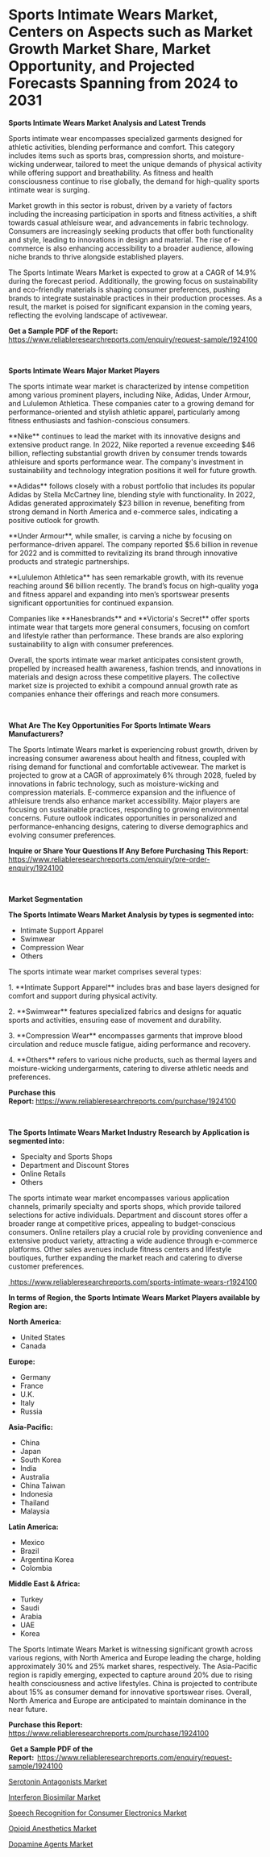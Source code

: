 <p><h1>Sports Intimate Wears Market, Centers on Aspects such as Market Growth Market Share, Market Opportunity, and Projected Forecasts Spanning from 2024 to 2031</h1></p><p><strong>Sports Intimate Wears Market Analysis and Latest Trends</strong></p>
<p><p>Sports intimate wear encompasses specialized garments designed for athletic activities, blending performance and comfort. This category includes items such as sports bras, compression shorts, and moisture-wicking underwear, tailored to meet the unique demands of physical activity while offering support and breathability. As fitness and health consciousness continue to rise globally, the demand for high-quality sports intimate wear is surging.</p><p>Market growth in this sector is robust, driven by a variety of factors including the increasing participation in sports and fitness activities, a shift towards casual athleisure wear, and advancements in fabric technology. Consumers are increasingly seeking products that offer both functionality and style, leading to innovations in design and material. The rise of e-commerce is also enhancing accessibility to a broader audience, allowing niche brands to thrive alongside established players.</p><p>The Sports Intimate Wears Market is expected to grow at a CAGR of 14.9% during the forecast period. Additionally, the growing focus on sustainability and eco-friendly materials is shaping consumer preferences, pushing brands to integrate sustainable practices in their production processes. As a result, the market is poised for significant expansion in the coming years, reflecting the evolving landscape of activewear.</p></p>
<p><strong>Get a Sample PDF of the Report:&nbsp;</strong> <a href="https://www.reliableresearchreports.com/enquiry/request-sample/1924100?utm_campaign=1629&utm_medium=2&utm_source=Github&utm_content=ia&utm_term=24102024&utm_id=sports-intimate-wears">https://www.reliableresearchreports.com/enquiry/request-sample/1924100</a></p>
<p>&nbsp;</p>
<p><strong>Sports Intimate Wears Major Market Players</strong></p>
<p><p>The sports intimate wear market is characterized by intense competition among various prominent players, including Nike, Adidas, Under Armour, and Lululemon Athletica. These companies cater to a growing demand for performance-oriented and stylish athletic apparel, particularly among fitness enthusiasts and fashion-conscious consumers.</p><p>**Nike** continues to lead the market with its innovative designs and extensive product range. In 2022, Nike reported a revenue exceeding $46 billion, reflecting substantial growth driven by consumer trends towards athleisure and sports performance wear. The company's investment in sustainability and technology integration positions it well for future growth.</p><p>**Adidas** follows closely with a robust portfolio that includes its popular Adidas by Stella McCartney line, blending style with functionality. In 2022, Adidas generated approximately $23 billion in revenue, benefiting from strong demand in North America and e-commerce sales, indicating a positive outlook for growth.</p><p>**Under Armour**, while smaller, is carving a niche by focusing on performance-driven apparel. The company reported $5.6 billion in revenue for 2022 and is committed to revitalizing its brand through innovative products and strategic partnerships.</p><p>**Lululemon Athletica** has seen remarkable growth, with its revenue reaching around $6 billion recently. The brand’s focus on high-quality yoga and fitness apparel and expanding into men’s sportswear presents significant opportunities for continued expansion.</p><p>Companies like **Hanesbrands** and **Victoria's Secret** offer sports intimate wear that targets more general consumers, focusing on comfort and lifestyle rather than performance. These brands are also exploring sustainability to align with consumer preferences.</p><p>Overall, the sports intimate wear market anticipates consistent growth, propelled by increased health awareness, fashion trends, and innovations in materials and design across these competitive players. The collective market size is projected to exhibit a compound annual growth rate as companies enhance their offerings and reach more consumers.</p></p>
<p>&nbsp;</p>
<p><strong>What Are The Key Opportunities For Sports Intimate Wears Manufacturers?</strong></p>
<p><p>The Sports Intimate Wears market is experiencing robust growth, driven by increasing consumer awareness about health and fitness, coupled with rising demand for functional and comfortable activewear. The market is projected to grow at a CAGR of approximately 6% through 2028, fueled by innovations in fabric technology, such as moisture-wicking and compression materials. E-commerce expansion and the influence of athleisure trends also enhance market accessibility. Major players are focusing on sustainable practices, responding to growing environmental concerns. Future outlook indicates opportunities in personalized and performance-enhancing designs, catering to diverse demographics and evolving consumer preferences.</p></p>
<p><strong>Inquire or Share Your Questions If Any Before Purchasing This Report:</strong> <a href="https://www.reliableresearchreports.com/enquiry/pre-order-enquiry/1924100?utm_campaign=1629&utm_medium=2&utm_source=Github&utm_content=ia&utm_term=24102024&utm_id=sports-intimate-wears">https://www.reliableresearchreports.com/enquiry/pre-order-enquiry/1924100</a></p>
<p>&nbsp;</p>
<p><strong>Market Segmentation</strong></p>
<p><strong>The Sports Intimate Wears Market Analysis by types is segmented into:</strong></p>
<p><ul><li>Intimate Support Apparel</li><li>Swimwear</li><li>Compression Wear</li><li>Others</li></ul></p>
<p><p>The sports intimate wear market comprises several types: </p><p>1. **Intimate Support Apparel** includes bras and base layers designed for comfort and support during physical activity.</p><p>2. **Swimwear** features specialized fabrics and designs for aquatic sports and activities, ensuring ease of movement and durability.</p><p>3. **Compression Wear** encompasses garments that improve blood circulation and reduce muscle fatigue, aiding performance and recovery.</p><p>4. **Others** refers to various niche products, such as thermal layers and moisture-wicking undergarments, catering to diverse athletic needs and preferences.</p></p>
<p><strong>Purchase this Report:&nbsp;</strong><a href="https://www.reliableresearchreports.com/purchase/1924100?utm_campaign=1629&utm_medium=2&utm_source=Github&utm_content=ia&utm_term=24102024&utm_id=sports-intimate-wears">https://www.reliableresearchreports.com/purchase/1924100</a></p>
<p>&nbsp;</p>
<p><strong>The Sports Intimate Wears Market Industry Research by Application is segmented into:</strong></p>
<p><ul><li>Specialty and Sports Shops</li><li>Department and Discount Stores</li><li>Online Retails</li><li>Others</li></ul></p>
<p><p>The sports intimate wear market encompasses various application channels, primarily specialty and sports shops, which provide tailored selections for active individuals. Department and discount stores offer a broader range at competitive prices, appealing to budget-conscious consumers. Online retailers play a crucial role by providing convenience and extensive product variety, attracting a wide audience through e-commerce platforms. Other sales avenues include fitness centers and lifestyle boutiques, further expanding the market reach and catering to diverse customer preferences.</p></p>
<p><a href="https://www.reliableresearchreports.com/sports-intimate-wears-r1924100?utm_campaign=1629&utm_medium=2&utm_source=Github&utm_content=ia&utm_term=24102024&utm_id=sports-intimate-wears">&nbsp;https://www.reliableresearchreports.com/sports-intimate-wears-r1924100</a></p>
<p><strong>In terms of Region, the Sports Intimate Wears Market Players available by Region are:</strong></p>
<p>
    <p> <strong> North America: </strong>
        <ul>
            <li>United States</li>
            <li>Canada</li>
        </ul>
        </p> 
    <p> <strong> Europe: </strong>
        <ul>
            <li>Germany</li>
            <li>France</li>
            <li>U.K.</li>
            <li>Italy</li>
            <li>Russia</li>
        </ul>
        </p> 
    <p> <strong> Asia-Pacific: </strong>
        <ul>
            <li>China</li>
            <li>Japan</li>
            <li>South Korea</li>
            <li>India</li>
            <li>Australia</li>
            <li>China Taiwan</li>
            <li>Indonesia</li>
            <li>Thailand</li>
            <li>Malaysia</li>
        </ul>
        </p> 
    <p> <strong> Latin America: </strong>
        <ul>
            <li>Mexico</li>
            <li>Brazil</li>
            <li>Argentina Korea</li>
            <li>Colombia</li>
        </ul>
        </p> 
    <p> <strong> Middle East & Africa: </strong>
        <ul>
            <li>Turkey</li>
            <li>Saudi</li>
            <li>Arabia</li>
            <li>UAE</li>
            <li>Korea</li>
        </ul>
    </p>
    </p>
<p><p>The Sports Intimate Wears Market is witnessing significant growth across various regions, with North America and Europe leading the charge, holding approximately 30% and 25% market shares, respectively. The Asia-Pacific region is rapidly emerging, expected to capture around 20% due to rising health consciousness and active lifestyles. China is projected to contribute about 15% as consumer demand for innovative sportswear rises. Overall, North America and Europe are anticipated to maintain dominance in the near future.</p></p>
<p><strong>Purchase this Report: </strong><a href="https://www.reliableresearchreports.com/purchase/1924100?utm_campaign=1629&utm_medium=2&utm_source=Github&utm_content=ia&utm_term=24102024&utm_id=sports-intimate-wears">https://www.reliableresearchreports.com/purchase/1924100</a></p>
<p>&nbsp;<strong>Get a Sample PDF of the Report:&nbsp;&nbsp;</strong><a href="https://www.reliableresearchreports.com/enquiry/request-sample/1924100?utm_campaign=1629&utm_medium=2&utm_source=Github&utm_content=ia&utm_term=24102024&utm_id=sports-intimate-wears">https://www.reliableresearchreports.com/enquiry/request-sample/1924100</a></p>
<p><strong></strong></p>
<p><p><a href="https://www.linkedin.com/pulse/serotonin-antagonists-market-refracting-trends-consumer-behaviors-ycple?utm_campaign=1629&utm_medium=2&utm_source=Github&utm_content=ia&utm_term=24102024&utm_id=sports-intimate-wears">Serotonin Antagonists Market</a></p><p><a href="https://www.linkedin.com/pulse/exploring-interferon-biosimilar-market-strategic-insights-growth-jmvle?utm_campaign=1629&utm_medium=2&utm_source=Github&utm_content=ia&utm_term=24102024&utm_id=sports-intimate-wears">Interferon Biosimilar Market</a></p><p><a href="https://github.com/MoonZANDRA/Market-Research-Report-List-1/blob/main/speech-recognition-for-consumer-electronics-market.md?utm_campaign=1629&utm_medium=2&utm_source=Github&utm_content=ia&utm_term=24102024&utm_id=sports-intimate-wears">Speech Recognition for Consumer Electronics Market</a></p><p><a href="https://www.linkedin.com/pulse/regional-adaptations-global-opioid-anesthetics-market-trends-overview-ypjbe?utm_campaign=1629&utm_medium=2&utm_source=Github&utm_content=ia&utm_term=24102024&utm_id=sports-intimate-wears">Opioid Anesthetics Market</a></p><p><a href="https://www.linkedin.com/pulse/dopamine-agents-industry-forecast-market-shifts-strategic-imperatives-btzme?utm_campaign=1629&utm_medium=2&utm_source=Github&utm_content=ia&utm_term=24102024&utm_id=sports-intimate-wears">Dopamine Agents Market</a></p></p>